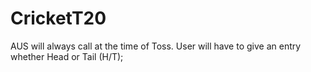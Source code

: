 # CricketT20

AUS will always call at the time of Toss.
User will have to give an entry whether Head or Tail (H/T);
